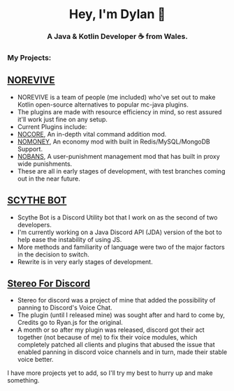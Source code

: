 <h1 align="center">Hey, I'm Dylan 👋</h1>
<h3 align="center">A Java & Kotlin Developer ☕ from Wales.</h3>

### My Projects:

## [**NOREVIVE**](https://github.com/NOREVIVE)
  -  NOREVIVE is a team of people (me included) who've set out to make Kotlin open-source alternatives to popular mc-java plugins.
  -  The plugins are made with resource efficiency in mind, so rest assured it'll work just fine on any setup.
  -  Current Plugins include: 
  -  [NOCORE](https://github.com/norevive/nocore), An in-depth vital command addition mod. 
  -  [NOMONEY](https://github.com/norevive/nomoney), An economy mod with built in Redis/MySQL/MongoDB Support.
  -  [NOBANS](https://github.com/norevive/nobans), A user-punishment management mod that has built in proxy wide punishments.
  -  These are all in early stages of development, with test branches coming out in the near future.

## [**SCYTHE BOT**](https://github.com/Scythe-Bot)
  - Scythe Bot is a Discord Utility bot that I work on as the second of two developers.
  - I'm currently working on a Java Discord API (JDA) version of the bot to help ease the instability of using JS.
  - More methods and familiarity of language were two of the major factors in the decision to switch.
  - Rewrite is in very early stages of development.

## [Stereo For Discord](https://github.com/dotdylan/stereofordiscord)
  -  Stereo for discord was a project of mine that added the possibility of panning to Discord's Voice Chat.
  -  The plugin (until I released mine) was sought after and hard to come by, Credits go to Ryan.js for the original.
  -  A month or so after my plugin was released, discord got their act together (not because of me) to fix their voice modules, which completely patched all clients and plugins that abused the issue that enabled panning in discord voice channels and in turn, made their stable voice better.

I have more projects yet to add, so I'll try my best to hurry up and make something.
